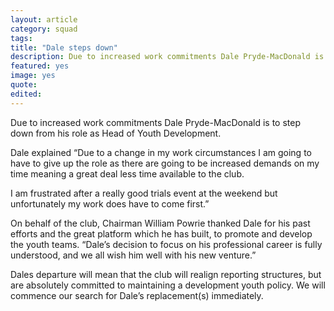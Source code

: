 ```yaml
---
layout: article
category: squad
tags:
title: "Dale steps down"
description: Due to increased work commitments Dale Pryde-MacDonald is to step down from his role as Head of Youth Development.
featured: yes
image: yes
quote:
edited:
---
```

Due to increased work commitments Dale Pryde-MacDonald is to step down from his role as Head of Youth Development. 

Dale explained “Due to a change in my work circumstances I am going to have to give up the role as there are going to be increased demands on my time meaning a great deal less time available to the club.

I am frustrated after a really good trials event at the weekend but unfortunately my work does have to come first.”

On behalf of the club, Chairman William Powrie thanked Dale for his past efforts and the great platform which he has built, to promote and develop the youth teams. “Dale’s decision to focus on his professional career is fully understood, and we all wish him well with his new venture.”

Dales departure will mean that the club will realign reporting structures, but are absolutely committed to maintaining a development youth policy. We will commence our search for Dale’s replacement(s) immediately.
